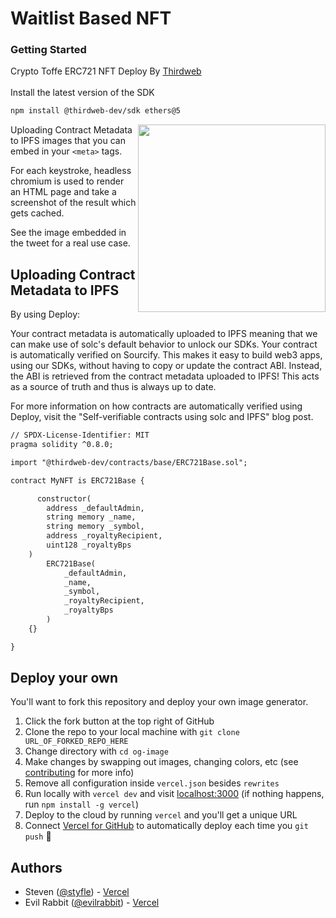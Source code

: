 # Waitlist Based NFT
### Getting Started
Crypto Toffe ERC721 NFT Deploy By [Thirdweb](https://thirdweb.com) <br> <br> 
Install the latest version of the SDK <br> 
```html
npm install @thirdweb-dev/sdk ethers@5
```

<a href="https://twitter.com/thirdweb">
    <img align="right" src="https://ipfs.io/ipfs/QmWVGsFo9HCQRtfa6pN8ku7uXp6N5BX2dyXU2SN5q5yvat?filename=Screenshot_100.png" height="300" />
</a>

Uploading Contract Metadata to IPFS images that you can embed in your `<meta>` tags.

For each keystroke, headless chromium is used to render an HTML page and take a screenshot of the result which gets cached.

See the image embedded in the tweet for a real use case.


## Uploading Contract Metadata to IPFS

By using Deploy:

Your contract metadata is automatically uploaded to IPFS meaning that we can make use of solc's default behavior to unlock our SDKs.
Your contract is automatically verified on Sourcify.
This makes it easy to build web3 apps, using our SDKs, without having to copy or update the contract ABI. Instead, the ABI is retrieved from the contract metadata uploaded to IPFS! This acts as a source of truth and thus is always up to date.

For more information on how contracts are automatically verified using Deploy, visit the "Self-verifiable contracts using solc and IPFS" blog post.

```html
// SPDX-License-Identifier: MIT
pragma solidity ^0.8.0;

import "@thirdweb-dev/contracts/base/ERC721Base.sol";

contract MyNFT is ERC721Base {

      constructor(
        address _defaultAdmin,
        string memory _name,
        string memory _symbol,
        address _royaltyRecipient,
        uint128 _royaltyBps
    )
        ERC721Base(
            _defaultAdmin,
            _name,
            _symbol,
            _royaltyRecipient,
            _royaltyBps
        )
    {}

}
```


## Deploy your own

You'll want to fork this repository and deploy your own image generator.

1. Click the fork button at the top right of GitHub
2. Clone the repo to your local machine with `git clone URL_OF_FORKED_REPO_HERE`
3. Change directory with `cd og-image`
4. Make changes by swapping out images, changing colors, etc (see [contributing](https://github.com/vercel/og-image/blob/main/CONTRIBUTING.md) for more info)
5. Remove all configuration inside `vercel.json` besides `rewrites`
6. Run locally with `vercel dev` and visit [localhost:3000](http://localhost:3000)  (if nothing happens, run `npm install -g vercel`)
7. Deploy to the cloud by running `vercel` and you'll get a unique URL
8. Connect [Vercel for GitHub](https://vercel.com/github) to automatically deploy each time you `git push` 🚀

## Authors

- Steven ([@styfle](https://twitter.com/styfle)) - [Vercel](https://vercel.com)
- Evil Rabbit ([@evilrabbit](https://twitter.com/evilrabbit_)) - [Vercel](https://vercel.com)
